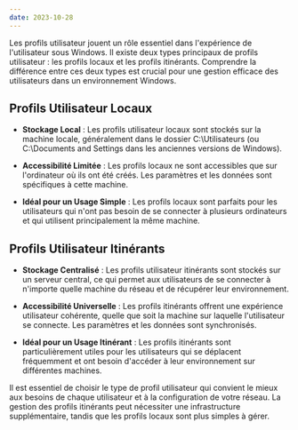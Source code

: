 ```yaml
---
date: 2023-10-28
---
```


Les profils utilisateur jouent un rôle essentiel dans l'expérience de l'utilisateur sous Windows. Il existe deux types principaux de profils utilisateur : les profils locaux et les profils itinérants. Comprendre la différence entre ces deux types est crucial pour une gestion efficace des utilisateurs dans un environnement Windows.

## Profils Utilisateur Locaux

- **Stockage Local** : Les profils utilisateur locaux sont stockés sur la machine locale, généralement dans le dossier C:\Utilisateurs (ou C:\Documents and Settings dans les anciennes versions de Windows).

- **Accessibilité Limitée** : Les profils locaux ne sont accessibles que sur l'ordinateur où ils ont été créés. Les paramètres et les données sont spécifiques à cette machine.

- **Idéal pour un Usage Simple** : Les profils locaux sont parfaits pour les utilisateurs qui n'ont pas besoin de se connecter à plusieurs ordinateurs et qui utilisent principalement la même machine.

## Profils Utilisateur Itinérants

- **Stockage Centralisé** : Les profils utilisateur itinérants sont stockés sur un serveur central, ce qui permet aux utilisateurs de se connecter à n'importe quelle machine du réseau et de récupérer leur environnement.

- **Accessibilité Universelle** : Les profils itinérants offrent une expérience utilisateur cohérente, quelle que soit la machine sur laquelle l'utilisateur se connecte. Les paramètres et les données sont synchronisés.

- **Idéal pour un Usage Itinérant** : Les profils itinérants sont particulièrement utiles pour les utilisateurs qui se déplacent fréquemment et ont besoin d'accéder à leur environnement sur différentes machines.

Il est essentiel de choisir le type de profil utilisateur qui convient le mieux aux besoins de chaque utilisateur et à la configuration de votre réseau. La gestion des profils itinérants peut nécessiter une infrastructure supplémentaire, tandis que les profils locaux sont plus simples à gérer.
